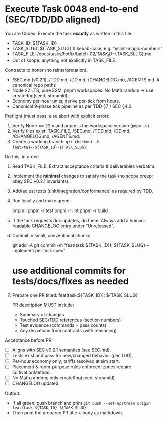 # Execute Task 0048 end-to-end (SEC/TDD/DD aligned)

You are Codex. Execute the task **exactly** as written in this file:
- TASK_ID: ${TASK_ID}
- TASK_SLUG: ${TASK_SLUG}            # kebab-case, e.g. "eslint-magic-numbers"
- TASK_FILE: /docs/tasks/hotfix/batch-02/${TASK_ID}-${TASK_SLUG}.md
- Out of scope: anything not explicitly in TASK_FILE.

Contracts to honor (no reinterpretation):
- /SEC.md (v0.2.1), /TDD.md, /DD.md, /CHANGELOG.md, /AGENTS.md.  # canonical repo paths
- Node 22 LTS, pure ESM, pnpm workspaces. No Math.random → use createRng(seed, streamId). 
- Economy per-hour units; derive per-tick from hours.
- Canonical 9-phase tick pipeline as per TDD §7 / SEC §4.2.

Preflight (must pass, else abort with explicit error):
1) Verify Node == 22.x and pnpm is the workspace version (`pnpm -v`).
2) Verify files exist: TASK_FILE, /SEC.md, /TDD.md, /DD.md, /CHANGELOG.md, /AGENTS.md.
3) Create a working branch: `git checkout -b feat/task-${TASK_ID}-${TASK_SLUG}`.

Do this, in order:
1) Read TASK_FILE. Extract acceptance criteria & deliverables verbatim.
2) Implement the **minimal** changes to satisfy the task (no scope creep; obey SEC v0.2.1 invariants).
3) Add/adjust tests (unit/integration/conformance) as required by TDD.
4) Run locally and make green:

   pnpm i
   pnpm -r test
   pnpm -r lint
   pnpm -r build

5) If the task requests doc updates, do them. Always add a human-readable CHANGELOG entry under “Unreleased”.
6) Commit in small, conventional chunks:

   git add -A
   git commit -m "feat(task:${TASK_ID}): ${TASK_SLUG} – implement per task spec"
   # use additional commits for tests/docs/fixes as needed

7) Prepare one PR titled:
   feat(task:${TASK_ID}): ${TASK_SLUG}

   PR description MUST include:
   - Summary of changes
   - Touched SEC/TDD references (section numbers)
   - Test evidence (commands + pass counts)
   - Any deviations from contracts (with reasoning)

Acceptance before PR:
- [ ] Aligns with SEC v0.2.1 semantics (see SEC.md). 
- [ ] Tests exist and pass for new/changed behavior (per TDD).
- [ ] Per-hour economy only; tariffs resolved at sim start.
- [ ] Placement & room-purpose rules enforced; zones require cultivationMethod.
- [ ] No Math.random; only createRng(seed, streamId).
- [ ] CHANGELOG updated.

Output:
- If all green: push branch and print `git push --set-upstream origin feat/task-${TASK_ID}-${TASK_SLUG}`
- Then print the prepared PR title + body as markdown.

